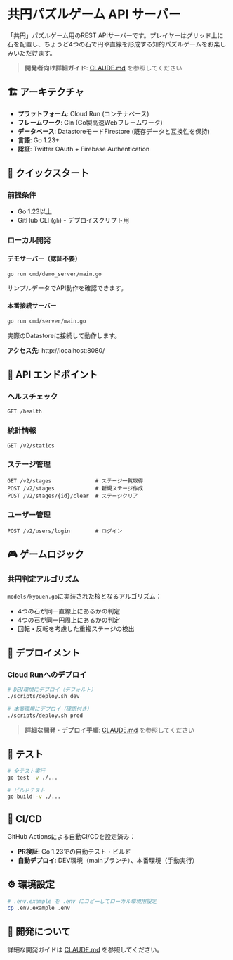 # 共円パズルゲーム API サーバー

「共円」パズルゲーム用のREST APIサーバーです。プレイヤーはグリッド上に石を配置し、ちょうど4つの石で円や直線を形成する知的パズルゲームをお楽しみいただけます。

> **開発者向け詳細ガイド**: [CLAUDE.md](./CLAUDE.md) を参照してください

## 🏗️ アーキテクチャ

- **プラットフォーム**: Cloud Run (コンテナベース)
- **フレームワーク**: Gin (Go製高速Webフレームワーク)
- **データベース**: DatastoreモードFirestore (既存データと互換性を保持)
- **言語**: Go 1.23+
- **認証**: Twitter OAuth + Firebase Authentication

## 🚀 クイックスタート

### 前提条件

- Go 1.23以上
- GitHub CLI (`gh`) - デプロイスクリプト用

### ローカル開発

#### デモサーバー（認証不要）
```bash
go run cmd/demo_server/main.go
```
サンプルデータでAPI動作を確認できます。

#### 本番接続サーバー
```bash
go run cmd/server/main.go
```
実際のDatastoreに接続して動作します。

**アクセス先:** http://localhost:8080/

## 🔄 API エンドポイント

### ヘルスチェック
```
GET /health
```

### 統計情報
```
GET /v2/statics
```

### ステージ管理
```
GET /v2/stages              # ステージ一覧取得
POST /v2/stages             # 新規ステージ作成
POST /v2/stages/{id}/clear  # ステージクリア
```

### ユーザー管理
```
POST /v2/users/login        # ログイン
```

## 🎮 ゲームロジック

### 共円判定アルゴリズム
`models/kyouen.go`に実装された核となるアルゴリズム：
- 4つの石が同一直線上にあるかの判定
- 4つの石が同一円周上にあるかの判定
- 回転・反転を考慮した重複ステージの検出

## 🚢 デプロイメント

### Cloud Runへのデプロイ

```bash
# DEV環境にデプロイ（デフォルト）
./scripts/deploy.sh dev

# 本番環境にデプロイ（確認付き）
./scripts/deploy.sh prod
```

> **詳細な開発・デプロイ手順**: [CLAUDE.md](./CLAUDE.md) を参照してください


## 🧪 テスト

```bash
# 全テスト実行
go test -v ./...

# ビルドテスト
go build -v ./...
```

## 🚀 CI/CD

GitHub Actionsによる自動CI/CDを設定済み：
- **PR検証**: Go 1.23での自動テスト・ビルド
- **自動デプロイ**: DEV環境（mainブランチ）、本番環境（手動実行）


## ⚙️ 環境設定

```bash
# .env.example を .env にコピーしてローカル環境用設定
cp .env.example .env
```

## 🤝 開発について

詳細な開発ガイドは [CLAUDE.md](./CLAUDE.md) を参照してください。